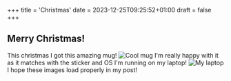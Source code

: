 +++
title = 'Christmas'
date = 2023-12-25T09:25:52+01:00
draft = false
+++
## Merry Christmas!
This christmas I got this amazing mug!
![Cool mug](/images/best_mug.jpg)
I'm really happy with it as it matches with the sticker and OS I'm running on my laptop!
![My laptop](/images/my_laptop.jpg)
I hope these images load properly in my post!